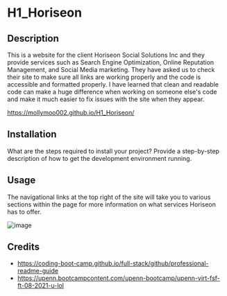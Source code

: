 # H1_Horiseon
## Description
This is a website for the client Horiseon Social Solutions Inc and they provide services such as Search Engine Optimization, Online Reputation Management, and Social Media marketing. They have asked us to check their site to make sure all links are working properly and the code is accessible and formatted properly. I have learned that clean and readable code can make a huge difference when working on someone else's code and make it much easier to fix issues with the site when they appear.

https://mollymoo002.github.io/H1_Horiseon/
## Installation
What are the steps required to install your project? Provide a step-by-step description of how to get the development environment running.
## Usage
The navigational links at the top right of the site will take you to various sections within the page for more information on what services Horiseon has to offer.

![image](https://user-images.githubusercontent.com/38664351/131596572-924c786f-af03-4414-ab86-86c0d0b6d5f9.png)

## Credits
- https://coding-boot-camp.github.io/full-stack/github/professional-readme-guide
- https://upenn.bootcampcontent.com/upenn-bootcamp/upenn-virt-fsf-ft-08-2021-u-lol

